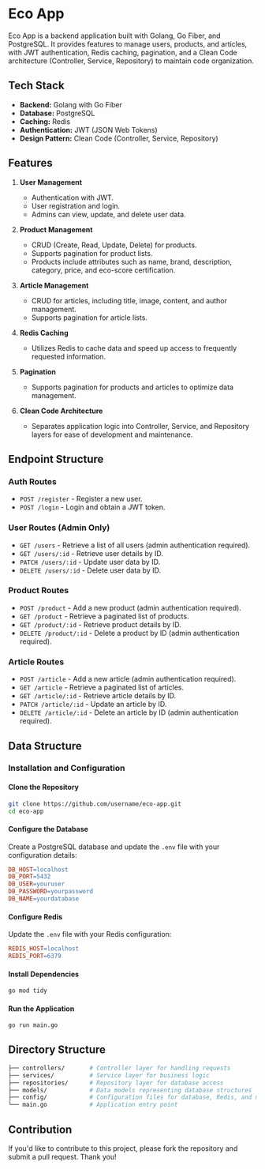 # Eco App

Eco App is a backend application built with Golang, Go Fiber, and PostgreSQL. It provides features to manage users, products, and articles, with JWT authentication, Redis caching, pagination, and a Clean Code architecture (Controller, Service, Repository) to maintain code organization.

## Tech Stack

- **Backend:** Golang with Go Fiber
- **Database:** PostgreSQL
- **Caching:** Redis
- **Authentication:** JWT (JSON Web Tokens)
- **Design Pattern:** Clean Code (Controller, Service, Repository)

## Features

1. **User Management**
   - Authentication with JWT.
   - User registration and login.
   - Admins can view, update, and delete user data.

2. **Product Management**
   - CRUD (Create, Read, Update, Delete) for products.
   - Supports pagination for product lists.
   - Products include attributes such as name, brand, description, category, price, and eco-score certification.

3. **Article Management**
   - CRUD for articles, including title, image, content, and author management.
   - Supports pagination for article lists.

4. **Redis Caching**
   - Utilizes Redis to cache data and speed up access to frequently requested information.

5. **Pagination**
   - Supports pagination for products and articles to optimize data management.

6. **Clean Code Architecture**
   - Separates application logic into Controller, Service, and Repository layers for ease of development and maintenance.

## Endpoint Structure

### Auth Routes
- `POST /register` - Register a new user.
- `POST /login` - Login and obtain a JWT token.

### User Routes (Admin Only)
- `GET /users` - Retrieve a list of all users (admin authentication required).
- `GET /users/:id` - Retrieve user details by ID.
- `PATCH /users/:id` - Update user data by ID.
- `DELETE /users/:id` - Delete user data by ID.

### Product Routes
- `POST /product` - Add a new product (admin authentication required).
- `GET /product` - Retrieve a paginated list of products.
- `GET /product/:id` - Retrieve product details by ID.
- `DELETE /product/:id` - Delete a product by ID (admin authentication required).

### Article Routes
- `POST /article` - Add a new article (admin authentication required).
- `GET /article` - Retrieve a paginated list of articles.
- `GET /article/:id` - Retrieve article details by ID.
- `PATCH /article/:id` - Update an article by ID.
- `DELETE /article/:id` - Delete an article by ID (admin authentication required).

## Data Structure

### Installation and Configuration

#### Clone the Repository

```bash
git clone https://github.com/username/eco-app.git
cd eco-app
```

#### Configure the Database

Create a PostgreSQL database and update the `.env` file with your configuration details:

```makefile
DB_HOST=localhost
DB_PORT=5432
DB_USER=youruser
DB_PASSWORD=yourpassword
DB_NAME=yourdatabase
```

#### Configure Redis

Update the `.env` file with your Redis configuration:

```makefile
REDIS_HOST=localhost
REDIS_PORT=6379
```

#### Install Dependencies

```bash
go mod tidy
```

#### Run the Application

```bash
go run main.go
```

## Directory Structure

```bash
├── controllers/       # Controller layer for handling requests
├── services/          # Service layer for business logic
├── repositories/      # Repository layer for database access
├── models/            # Data models representing database structures
├── config/            # Configuration files for database, Redis, and more
└── main.go            # Application entry point
```

## Contribution

If you'd like to contribute to this project, please fork the repository and submit a pull request. Thank you!
